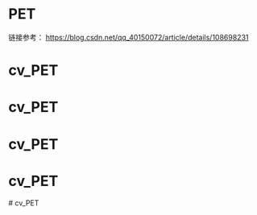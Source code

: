 # PET



链接参考：
https://blog.csdn.net/qq_40150072/article/details/108698231



# cv_PET
# cv_PET
# cv_PET
# cv_PET
#   c v _ P E T  
 